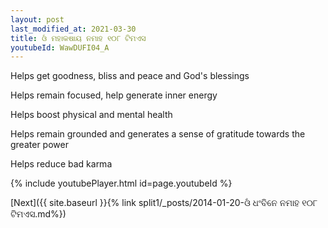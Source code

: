```yaml
---
layout: post
last_modified_at: 2021-03-30
title: ଓଁ ମହାକଷାୟ ନମାହ ୧୦୮ ଟିମଏସ
youtubeId: WawDUFI04_A
---
```

 
 
Helps get goodness, bliss and peace and God's blessings
 
Helps remain focused, help generate inner energy 
 
Helps boost physical and mental health 
 
Helps remain grounded and generates a sense of gratitude towards the greater power 
 
Helps reduce bad karma
 
 
 
 


{% include youtubePlayer.html id=page.youtubeId %}
 
[Next]({{ site.baseurl }}{% link  split1/_posts/2014-01-20-ଓଁ ଧଂବିନେ ନମାହ ୧୦୮ ଟିମଏସ.md%})
 
